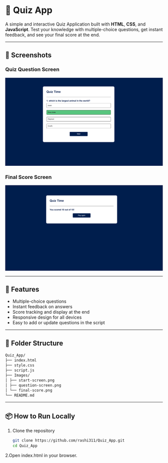 # 🧠 Quiz App

A simple and interactive Quiz Application built with **HTML**, **CSS**, and **JavaScript**. Test your knowledge with multiple-choice questions, get instant feedback, and see your final score at the end.

---

## 📸 Screenshots

### Quiz Question Screen

<p align="center">
  <img src="Images/screenshot9.png" width="600" alt="Quiz Question Screen" />
</p>

### Final Score Screen

<p align="center">
  <img src="Images/screenshot10.png" width="600" alt="Final Score Screen" />
</p>

---

## 🚀 Features

- Multiple-choice questions
- Instant feedback on answers
- Score tracking and display at the end
- Responsive design for all devices
- Easy to add or update questions in the script

---

## 📂 Folder Structure
```
Quiz_App/
├── index.html
├── style.css
├── script.js
├── Images/
│ ├── start-screen.png
│ ├── question-screen.png
│ └── final-score.png
└── README.md
```

---

## 📦 How to Run Locally

1. Clone the repository  
   ```bash
   git clone https://github.com/rashi311/Quiz_App.git
   cd Quiz_App
2.Open index.html in your browser.   
